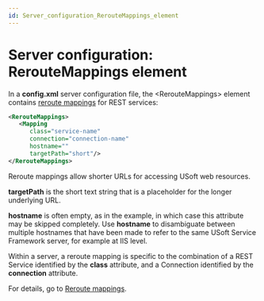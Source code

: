 ```yaml
---
id: Server_configuration_RerouteMappings_element
---
```


# Server configuration: RerouteMappings element

In a **config.xml** server configuration file, the \<RerouteMappings> element contains [reroute mappings](/Services/USoft_Service_Definer_objects/Reroute_mappings.md) for REST services:

```xml
<RerouteMappings>
   <Mapping 
      class="service-name" 
      connection="connection-name" 
      hostname="" 
      targetPath="short"/>
</RerouteMappings>
```

Reroute mappings allow shorter URLs for accessing USoft web resources.

**targetPath** is the short text string that is a placeholder for the longer underlying URL.

**hostname** is often empty, as in the example, in which case this attribute may be skipped completely. Use **hostname** to disambiguate between multiple hostnames that have been made to refer to the same USoft Service Framework server, for example at IIS level.

Within a server, a reroute mapping is specific to the combination of a REST Service identified by the **class** attribute, and a Connection identified by the **connection** attribute.

For details, go to [Reroute mappings](/Services/USoft_Service_Definer_objects/Reroute_mappings.md).